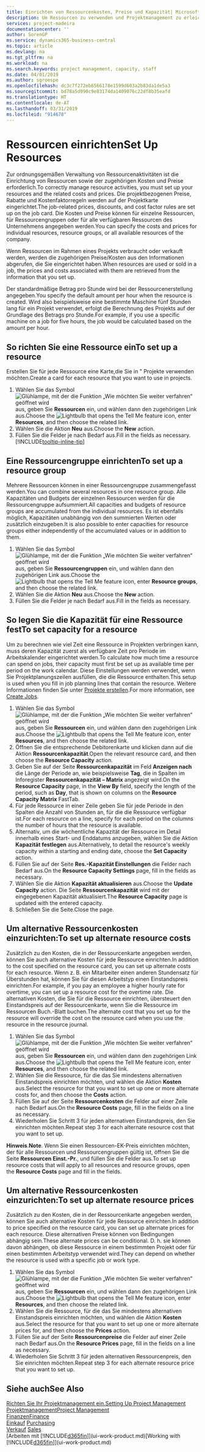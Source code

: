 ```yaml
---
title: Einrichten von Ressourcenkosten, Preise und Kapazität| Microsoft Docs
description: Um Ressourcen zu verwenden und Projektmanagement zu erleichtern, können Sie Kosten und Preisen für einzelne Ressourcen oder Ressourcengruppen angeben und die die Ressourcenkapazität festlegen.
services: project-madeira
documentationcenter: ''
author: SorenGP
ms.service: dynamics365-business-central
ms.topic: article
ms.devlang: na
ms.tgt_pltfrm: na
ms.workload: na
ms.search.keywords: project management, capacity, staff
ms.date: 04/01/2019
ms.author: sgroespe
ms.openlocfilehash: dc3c7f272eb6566178e1599d603a2b83da1de5a3
ms.sourcegitcommit: bd78a5d990c9e83174da1409076c22df8b35eafd
ms.translationtype: HT
ms.contentlocale: de-AT
ms.lasthandoff: 03/31/2019
ms.locfileid: "914678"
---
```

# <a name="set-up-resources"></a><span data-ttu-id="7a3c4-103">Ressourcen einrichten</span><span class="sxs-lookup"><span data-stu-id="7a3c4-103">Set Up Resources</span></span>
<span data-ttu-id="7a3c4-104">Zur ordnungsgemäßen Verwaltung von Ressourcenaktivitäten ist die Einrichtung von Ressourcen sowie der zugehörigen Kosten und Preise erforderlich.</span><span class="sxs-lookup"><span data-stu-id="7a3c4-104">To correctly manage resource activities, you must set up your resources and the related costs and prices.</span></span> <span data-ttu-id="7a3c4-105">Die projektbezogenen Preise, Rabatte und Kostenfaktorregeln werden auf der Projektkarte eingerichtet.</span><span class="sxs-lookup"><span data-stu-id="7a3c4-105">The job-related prices, discounts, and cost factor rules are set up on the job card.</span></span> <span data-ttu-id="7a3c4-106">Die Kosten und Preise können für einzelne Ressourcen, für Ressourcengruppen oder für alle verfügbaren Ressourcen des Unternehmens angegeben werden.</span><span class="sxs-lookup"><span data-stu-id="7a3c4-106">You can specify the costs and prices for individual resources, resource groups, or all available resources of the company.</span></span>

<span data-ttu-id="7a3c4-107">Wenn Ressourcen im Rahmen eines Projekts verbraucht oder verkauft werden, werden die zugehörigen Preise/Kosten aus den Informationen abgerufen, die Sie eingerichtet haben.</span><span class="sxs-lookup"><span data-stu-id="7a3c4-107">When resources are used or sold in a job, the prices and costs associated with them are retrieved from the information that you set up.</span></span>

<span data-ttu-id="7a3c4-108">Der standardmäßige Betrag pro Stunde wird bei der Ressourcenerstellung angegeben.</span><span class="sxs-lookup"><span data-stu-id="7a3c4-108">You specify the default amount per hour when the resource is created.</span></span> <span data-ttu-id="7a3c4-109">Wird also beispielsweise eine bestimmte Maschine fünf Stunden lang für ein Projekt verwendet, erfolgt die Berechnung des Projekts auf der Grundlage des Betrags pro Stunde.</span><span class="sxs-lookup"><span data-stu-id="7a3c4-109">For example, if you use a specific machine on a job for five hours, the job would be calculated based on the amount per hour.</span></span>

## <a name="to-set-up-a-resource"></a><span data-ttu-id="7a3c4-110">So richten Sie eine Ressource ein</span><span class="sxs-lookup"><span data-stu-id="7a3c4-110">To set up a resource</span></span>
<span data-ttu-id="7a3c4-111">Erstellen Sie für jede Ressource eine Karte,die Sie in " Projekte verwenden möchten.</span><span class="sxs-lookup"><span data-stu-id="7a3c4-111">Create a card for each resource that you want to use in projects.</span></span>

1. <span data-ttu-id="7a3c4-112">Wählen Sie das Symbol ![Glühlampe, mit der die Funktion „Wie möchten Sie weiter verfahren“ geöffnet wird](media/ui-search/search_small.png "Wie möchten Sie weiter verfahren?") aus, geben Sie **Ressourcen** ein, und wählen dann den zugehörigen Link aus.</span><span class="sxs-lookup"><span data-stu-id="7a3c4-112">Choose the ![Lightbulb that opens the Tell Me feature](media/ui-search/search_small.png "Tell me what you want to do") icon, enter **Resources**, and then choose the related link.</span></span>
2. <span data-ttu-id="7a3c4-113">Wählen Sie die Aktion **Neu** aus.</span><span class="sxs-lookup"><span data-stu-id="7a3c4-113">Choose the **New** action.</span></span>
3. <span data-ttu-id="7a3c4-114">Füllen Sie die Felder je nach Bedarf aus.</span><span class="sxs-lookup"><span data-stu-id="7a3c4-114">Fill in the fields as necessary.</span></span> [!INCLUDE[tooltip-inline-tip](includes/tooltip-inline-tip_md.md)]  

## <a name="to-set-up-a-resource-group"></a><span data-ttu-id="7a3c4-115">Eine Ressourcengruppe einrichten</span><span class="sxs-lookup"><span data-stu-id="7a3c4-115">To set up a resource group</span></span>
<span data-ttu-id="7a3c4-116">Mehrere Ressourcen können in einer Ressourcengruppe zusammengefasst werden.</span><span class="sxs-lookup"><span data-stu-id="7a3c4-116">You can combine several resources in one resource group.</span></span> <span data-ttu-id="7a3c4-117">Alle Kapazitäten und Budgets der einzelnen Ressourcen werden für die Ressourcengruppe aufsummiert.</span><span class="sxs-lookup"><span data-stu-id="7a3c4-117">All capacities and budgets of resource groups are accumulated from the individual resources.</span></span> <span data-ttu-id="7a3c4-118">Es ist ebenfalls möglich, Kapazitäten unabhängig von den summierten Werten oder zusätzlich einzugeben.</span><span class="sxs-lookup"><span data-stu-id="7a3c4-118">It is also possible to enter capacities for resource groups either independently of the accumulated values or in addition to them.</span></span>

1. <span data-ttu-id="7a3c4-119">Wählen Sie das Symbol ![Glühlampe, mit der die Funktion „Wie möchten Sie weiter verfahren“ geöffnet wird](media/ui-search/search_small.png "Wie möchten Sie weiter verfahren?") aus, geben Sie **Ressourcengruppen** ein, und wählen dann den zugehörigen Link aus.</span><span class="sxs-lookup"><span data-stu-id="7a3c4-119">Choose the ![Lightbulb that opens the Tell Me feature](media/ui-search/search_small.png "Tell me what you want to do") icon, enter **Resource groups**, and then choose the related link.</span></span>
2. <span data-ttu-id="7a3c4-120">Wählen Sie die Aktion **Neu** aus.</span><span class="sxs-lookup"><span data-stu-id="7a3c4-120">Choose the **New** action.</span></span>
3. <span data-ttu-id="7a3c4-121">Füllen Sie die Felder je nach Bedarf aus.</span><span class="sxs-lookup"><span data-stu-id="7a3c4-121">Fill in the fields as necessary.</span></span>

## <a name="to-set-capacity-for-a-resource"></a><span data-ttu-id="7a3c4-122">So legen Sie die Kapazität für eine Ressource fest</span><span class="sxs-lookup"><span data-stu-id="7a3c4-122">To set capacity for a resource</span></span>
<span data-ttu-id="7a3c4-123">Um zu berechnen wie viel Zeit eine Ressource in Projekten verbringen kann, muss deren Kapazität zuerst als verfügbare Zeit pro Periode im Arbeitskalender eingerichtet werden.</span><span class="sxs-lookup"><span data-stu-id="7a3c4-123">To calculate how much time a resource can spend on jobs, their capacity must first be set up as available time per period on the work calendar.</span></span> <span data-ttu-id="7a3c4-124">Diese Einstellungen werden verwendet, wenn Sie Projektplanungszeilen ausfüllen, die die Ressource enthalten.</span><span class="sxs-lookup"><span data-stu-id="7a3c4-124">This setup is used when you fill in job planning lines that contain the resource.</span></span> <span data-ttu-id="7a3c4-125">Weitere Informationen finden Sie unter  [Projekte erstellen](projects-how-create-jobs.md).</span><span class="sxs-lookup"><span data-stu-id="7a3c4-125">For more information, see [Create Jobs](projects-how-create-jobs.md).</span></span>

1. <span data-ttu-id="7a3c4-126">Wählen Sie das Symbol ![Glühlampe, mit der die Funktion „Wie möchten Sie weiter verfahren“ geöffnet wird](media/ui-search/search_small.png "Wie möchten Sie weiter verfahren?") aus, geben Sie **Ressourcen** ein, und wählen dann den zugehörigen Link aus.</span><span class="sxs-lookup"><span data-stu-id="7a3c4-126">Choose the ![Lightbulb that opens the Tell Me feature](media/ui-search/search_small.png "Tell me what you want to do") icon, enter **Resources**, and then choose the related link.</span></span>
2. <span data-ttu-id="7a3c4-127">Öffnen Sie die entsprechende Debitorenkarte und klicken dann auf die Aktion **Ressourcenkapazität**.</span><span class="sxs-lookup"><span data-stu-id="7a3c4-127">Open the relevant resource card, and then choose the **Resource Capacity** action.</span></span>
3. <span data-ttu-id="7a3c4-128">Geben Sie auf der Seite **Ressourcenkapazität** im Feld **Anzeigen nach** die Länge der Periode an, wie beispielsweise **Tag**, die in Spalten im Inforegister **Ressourcenkapazität – Matrix** angezeigt wird.</span><span class="sxs-lookup"><span data-stu-id="7a3c4-128">On the **Resource Capacity** page, in the **View By** field, specify the length of the period, such as **Day**, that is shown on columns on the **Resource Capacity Matrix** FastTab.</span></span>
4. <span data-ttu-id="7a3c4-129">Für jede Ressource in einer Zeile geben Sie für jede Periode in den Spalten die Anzahl von Stunden an, für die die Ressource verfügbar ist.</span><span class="sxs-lookup"><span data-stu-id="7a3c4-129">For each resource on a line, specify for each period on the columns the number of hours that the resource is available.</span></span>
5. <span data-ttu-id="7a3c4-130">Alternativ, um die wöchentliche Kapazität der Ressource im Detail innerhalb eines Start- und Enddatums anzugeben, wählen Sie die Aktion **Kapazität festlegen** aus.</span><span class="sxs-lookup"><span data-stu-id="7a3c4-130">Alternatively, to detail the resource's weekly capacity within a starting and ending date, choose the **Set Capacity** action.</span></span>
6. <span data-ttu-id="7a3c4-131">Füllen Sie auf der Seite **Res.-Kapazität Einstellungen** die Felder nach Bedarf aus.</span><span class="sxs-lookup"><span data-stu-id="7a3c4-131">On the **Resource Capacity Settings** page, fill in the fields as necessary.</span></span>
7. <span data-ttu-id="7a3c4-132">Wählen Sie die Aktion **Kapazität aktualisieren** aus.</span><span class="sxs-lookup"><span data-stu-id="7a3c4-132">Choose the **Update Capacity** action.</span></span> <span data-ttu-id="7a3c4-133">Die Seite **Ressourcenkapazität** wird mit der eingegebenen Kapazität aktualisiert.</span><span class="sxs-lookup"><span data-stu-id="7a3c4-133">The **Resource Capacity** page is updated with the entered capacity.</span></span>
8. <span data-ttu-id="7a3c4-134">Schließen Sie die Seite.</span><span class="sxs-lookup"><span data-stu-id="7a3c4-134">Close the page.</span></span>

## <a name="to-set-up-alternate-resource-costs"></a><span data-ttu-id="7a3c4-135">Um alternative Ressourcenkosten einzurichten:</span><span class="sxs-lookup"><span data-stu-id="7a3c4-135">To set up alternate resource costs</span></span>
<span data-ttu-id="7a3c4-136">Zusätzlich zu den Kosten, die in der Ressourcenkarte angegeben werden, können Sie auch alternative Kosten für jede Ressource einrichten.</span><span class="sxs-lookup"><span data-stu-id="7a3c4-136">In addition to the cost specified on the resource card, you can set up alternate costs for each resource.</span></span> <span data-ttu-id="7a3c4-137">Wenn z. B. ein Mitarbeiter einen anderen Stundensatz für Überstunden hat, können Sie für diesen Arbeitstyp einen Einstandspreis einrichten.</span><span class="sxs-lookup"><span data-stu-id="7a3c4-137">For example, if you pay an employee a higher hourly rate for overtime, you can set up a resource cost for the overtime rate.</span></span> <span data-ttu-id="7a3c4-138">Die alternativen Kosten, die Sie für die Ressource einrichten, übersteuert den Einstandspreis auf der Ressourcenkarte, wenn Sie die Ressource im Ressourcen Buch.-Blatt buchen.</span><span class="sxs-lookup"><span data-stu-id="7a3c4-138">The alternate cost that you set up for the resource will override the cost on the resource card when you use the resource in the resource journal.</span></span>

1. <span data-ttu-id="7a3c4-139">Wählen Sie das Symbol ![Glühlampe, mit der die Funktion „Wie möchten Sie weiter verfahren“ geöffnet wird](media/ui-search/search_small.png "Wie möchten Sie weiter verfahren?") aus, geben Sie **Ressourcen** ein, und wählen dann den zugehörigen Link aus.</span><span class="sxs-lookup"><span data-stu-id="7a3c4-139">Choose the ![Lightbulb that opens the Tell Me feature](media/ui-search/search_small.png "Tell me what you want to do") icon, enter **Resources**, and then choose the related link.</span></span>  
2. <span data-ttu-id="7a3c4-140">Wählen Sie die Ressource, für die das Sie mindestens alternativen Einstandspreis einrichten möchten, und wählen die Aktion **Kosten** aus.</span><span class="sxs-lookup"><span data-stu-id="7a3c4-140">Select the resource for that you want to set up one or more alternate costs for, and then choose the **Costs** action.</span></span>  
3. <span data-ttu-id="7a3c4-141">Füllen Sie auf der Seite **Ressourcenkosten** die Felder auf einer Zeile nach Bedarf aus.</span><span class="sxs-lookup"><span data-stu-id="7a3c4-141">On the **Resource Costs** page, fill in the fields on a line as necessary.</span></span>  
4. <span data-ttu-id="7a3c4-142">Wiederholen Sie Schritt 3 für jeden alternativen Einstandspreis, den Sie einrichten möchten.</span><span class="sxs-lookup"><span data-stu-id="7a3c4-142">Repeat step 3 for each alternate resource cost that you want to set up.</span></span>

<span data-ttu-id="7a3c4-143">**Hinweis**.</span><span class="sxs-lookup"><span data-stu-id="7a3c4-143">**Note**.</span></span> <span data-ttu-id="7a3c4-144">Wenn Sie einen Ressourcen-EK-Preis einrichten möchten, der für alle Ressourcen und Ressourcengruppen gültig ist, öffnen Sie die Seite **Ressourcen Einst.-Pr.**, und füllen Sie die Felder aus.</span><span class="sxs-lookup"><span data-stu-id="7a3c4-144">To set up resource costs that will apply to all resources and resource groups, open the **Resource Costs** page and fill in the fields.</span></span>

## <a name="to-set-up-alternate-resource-prices"></a><span data-ttu-id="7a3c4-145">Um alternative Ressourcenkosten einzurichten:</span><span class="sxs-lookup"><span data-stu-id="7a3c4-145">To set up alternate resource prices</span></span>
<span data-ttu-id="7a3c4-146">Zusätzlich zu den Kosten, die in der Ressourcenkarte angegeben werden, können Sie auch alternative Kosten für jede Ressource einrichten.</span><span class="sxs-lookup"><span data-stu-id="7a3c4-146">In addition to price specified on the resource card, you can set up alternate prices for each resource.</span></span> <span data-ttu-id="7a3c4-147">Diese alternativen Preise können von Bedingungen abhängig sein.</span><span class="sxs-lookup"><span data-stu-id="7a3c4-147">These alternate prices can be conditional.</span></span> <span data-ttu-id="7a3c4-148">D. h. sie können davon abhängen, ob diese Ressource in einem bestimmten Projekt oder für einen bestimmten Arbeitstyp verwendet wird.</span><span class="sxs-lookup"><span data-stu-id="7a3c4-148">They can depend on whether the resource is used with a specific job or work type.</span></span>

1. <span data-ttu-id="7a3c4-149">Wählen Sie das Symbol ![Glühlampe, mit der die Funktion „Wie möchten Sie weiter verfahren“ geöffnet wird](media/ui-search/search_small.png "Wie möchten Sie weiter verfahren?") aus, geben Sie **Ressourcen** ein, und wählen dann den zugehörigen Link aus.</span><span class="sxs-lookup"><span data-stu-id="7a3c4-149">Choose the ![Lightbulb that opens the Tell Me feature](media/ui-search/search_small.png "Tell me what you want to do") icon, enter **Resources**, and then choose the related link.</span></span>
2. <span data-ttu-id="7a3c4-150">Wählen Sie die Ressource, für die das Sie mindestens alternativen Einstandspreis einrichten möchten, und wählen die Aktion **Kosten** aus.</span><span class="sxs-lookup"><span data-stu-id="7a3c4-150">Select the resource for that you want to set up one or more alternate prices for, and then choose the **Prices** action.</span></span>
3. <span data-ttu-id="7a3c4-151">Füllen Sie auf der Seite **Ressourcenpreise** die Felder auf einer Zeile nach Bedarf aus.</span><span class="sxs-lookup"><span data-stu-id="7a3c4-151">On the **Resource Prices** page, fill in the fields on a line as necessary.</span></span>
4. <span data-ttu-id="7a3c4-152">Wiederholen Sie Schritt 3 für jeden alternativen Ressourcenpreis, den Sie einrichten möchten.</span><span class="sxs-lookup"><span data-stu-id="7a3c4-152">Repeat step 3 for each alternate resource price that you want to set up.</span></span>

## <a name="see-also"></a><span data-ttu-id="7a3c4-153">Siehe auch</span><span class="sxs-lookup"><span data-stu-id="7a3c4-153">See Also</span></span>
[<span data-ttu-id="7a3c4-154">Richten Sie Ihr Projektmanagement ein.</span><span class="sxs-lookup"><span data-stu-id="7a3c4-154">Setting Up Project Management</span></span>](projects-setup-projects.md)  
[<span data-ttu-id="7a3c4-155">Projektmanagement</span><span class="sxs-lookup"><span data-stu-id="7a3c4-155">Project Management</span></span>](projects-manage-projects.md)  
[<span data-ttu-id="7a3c4-156">Finanzen</span><span class="sxs-lookup"><span data-stu-id="7a3c4-156">Finance</span></span>](finance.md)  
<span data-ttu-id="7a3c4-157">[Einkauf](purchasing-manage-purchasing.md)       </span><span class="sxs-lookup"><span data-stu-id="7a3c4-157">[Purchasing](purchasing-manage-purchasing.md)       </span></span>  
<span data-ttu-id="7a3c4-158">[Verkauf](sales-manage-sales.md)    </span><span class="sxs-lookup"><span data-stu-id="7a3c4-158">[Sales](sales-manage-sales.md)    </span></span>  
<span data-ttu-id="7a3c4-159">[Arbeiten mit [!INCLUDE[d365fin](includes/d365fin_md.md)]](ui-work-product.md)</span><span class="sxs-lookup"><span data-stu-id="7a3c4-159">[Working with [!INCLUDE[d365fin](includes/d365fin_md.md)]](ui-work-product.md)</span></span>  
